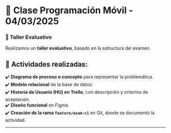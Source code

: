 # 📅 Clase Programación Móvil - 04/03/2025  

### 📝 Taller Evaluativo  
Realizamos un **taller evaluativo**, basado en la estructura del examen.  

## 📌 Actividades realizadas:  
✔️ **Diagrama de proceso o concepto** para representar la problemática.  
✔️ **Modelo relacional** de la base de datos.  
✔️ **Historia de Usuario (HU) en Trello**, con descripción y criterios de aceptación.  
✔️ **Diseño funcional** en Figma.  
✔️ **Creación de la rama `feature/exam-c1`** en Git, donde se documentó la actividad.  

---


